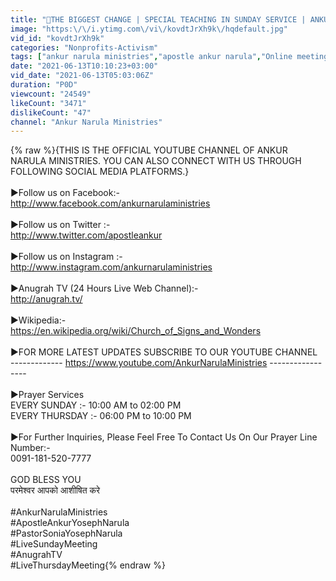 ```yaml
---
title: "🔴THE BIGGEST CHANGE | SPECIAL TEACHING IN SUNDAY SERVICE | ANKUR NARULA MINISTRIES | 13-06-2021"
image: "https:\/\/i.ytimg.com\/vi\/kovdtJrXh9k\/hqdefault.jpg"
vid_id: "kovdtJrXh9k"
categories: "Nonprofits-Activism"
tags: ["ankur narula ministries","apostle ankur narula","Online meeting sunday"]
date: "2021-06-13T10:10:23+03:00"
vid_date: "2021-06-13T05:03:06Z"
duration: "P0D"
viewcount: "24549"
likeCount: "3471"
dislikeCount: "47"
channel: "Ankur Narula Ministries"
---
```

{% raw %}{THIS IS THE OFFICIAL YOUTUBE CHANNEL OF ANKUR NARULA MINISTRIES. YOU CAN ALSO CONNECT WITH US THROUGH FOLLOWING SOCIAL MEDIA PLATFORMS.}<br /><br />►Follow us on Facebook:- <br /><a rel="nofollow" target="blank" href="http://www.facebook.com/ankurnarulaministries">http://www.facebook.com/ankurnarulaministries</a><br /><br />►Follow us on Twitter :- <br /><a rel="nofollow" target="blank" href="http://www.twitter.com/apostleankur">http://www.twitter.com/apostleankur</a><br /><br />►Follow us on Instagram :-<br /><a rel="nofollow" target="blank" href="http://www.instagram.com/ankurnarulaministries">http://www.instagram.com/ankurnarulaministries</a><br /><br />►Anugrah TV (24 Hours Live Web Channel):-<br /><a rel="nofollow" target="blank" href="http://anugrah.tv/">http://anugrah.tv/</a><br /><br />►Wikipedia:-<br /><a rel="nofollow" target="blank" href="https://en.wikipedia.org/wiki/Church_of_Signs_and_Wonders">https://en.wikipedia.org/wiki/Church_of_Signs_and_Wonders</a><br /><br />►FOR MORE LATEST UPDATES SUBSCRIBE TO OUR YOUTUBE CHANNEL<br /> ------------- <a rel="nofollow" target="blank" href="https://www.youtube.com/AnkurNarulaMinistries">https://www.youtube.com/AnkurNarulaMinistries</a> -----------------<br /><br />►Prayer Services<br />   EVERY SUNDAY :- 10:00 AM to 02:00 PM<br />   EVERY THURSDAY :- 06:00 PM to 10:00 PM<br /><br />►For Further Inquiries, Please Feel Free To Contact Us On Our Prayer Line Number:-<br />0091-181-520-7777<br /><br />                                                     GOD BLESS YOU<br />                                             परमेश्वर आपको आशीषित करे<br /><br />#AnkurNarulaMinistries<br />#ApostleAnkurYosephNarula<br />#PastorSoniaYosephNarula<br />#LiveSundayMeeting<br />#AnugrahTV<br />#LiveThursdayMeeting{% endraw %}
